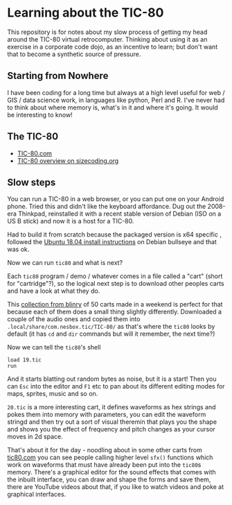 # Learning about the TIC-80

This repository is for notes about my slow process of getting my head around the TIC-80 virtual retrocomputer. Thinking about using it as an exercise in a corporate code dojo, as an incentive to learn; but don't want that to become a synthetic source of pressure.

## Starting from Nowhere

I have been coding for a long time but always at a high level useful for web / GIS / data science work, in languages like python, Perl and R. I've never had to think about where memory is, what's in it and where it's going. It would be interesting to know!

## The TIC-80

* [TIC-80.com](https://tic80.com)
* [TIC-80 overview on sizecoding.org](http://www.sizecoding.org/wiki/TIC-80)

## Slow steps

You can run a TIC-80 in a web browser, or you can put one on your Android phone. Tried this and didn't like the keyboard affordance. Dug out the 2008-era Thinkpad, reinstalled it with a recent stable version of Debian (ISO on a US B stick) and now it is a host for a TIC-80. 

Had to build it from scratch because the packaged version is x64 specific , followed the [Ubuntu 18.04 install instructions](https://github.com/nesbox/TIC-80#ubuntu-1804) on Debian bullseye and that was ok.

Now we can run `tic80` and what is next?

Each `tic80` program / demo / whatever comes in a file called a "cart" (short for "cartridge"?), so the logical next step is to download other peoples carts and have a look at what they do.

This [collection from blinry](https://blinry.org/50-tic80-carts/) of 50 carts made in a weekend is perfect for that because each of them does a small thing slightly differently. Downloaded a couple of the audio ones and copied them into `.local/share/com.nesbox.tic/TIC-80/` as that's where the `tic80` looks by default (it has `cd` and `dir` commands but will it remember, the next time?)

Now we can tell the `tic80`'s shell 

```
load 19.tic
run
```

And it starts blatting out random bytes as noise, but it is a start! Then you can `Esc` into the editor and `F1` etc to pan about its different editing modes for maps, sprites, music and so on.

`20.tic` is a more interesting cart, it defines waveforms as hex strings and pokes them into memory with parameters, you can edit the waveform stringd and then try out a sort of visual theremin that plays you the shape and shows you the effect of frequency and pitch changes as your cursor moves in 2d space.

That's about it for the day - noodling about in some other carts from [tic80.com](https://tic80.com) you can see people calling higher level `sfx()` functions which work on waveforms that must have already been put into the `tic80`s memory. There's a graphical editor for the sound effects that comes with the inbuilt interface, you can draw and shape the forms and save them, there are YouTube videos about that, if you like to watch videos and poke at graphical interfaces.

